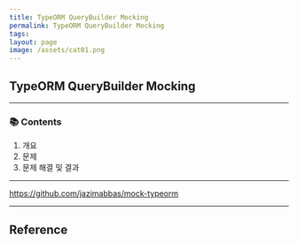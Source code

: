 ```yaml
---
title: TypeORM QueryBuilder Mocking
permalink: TypeORM QueryBuilder Mocking
tags: 
layout: page
image: /assets/cat01.png
---
```

## TypeORM QueryBuilder Mocking

---

### 📚 Contents

1. 개요
2. 문제
3. 문제 해결 및 결과

---


https://github.com/jazimabbas/mock-typeorm





---

## Reference
